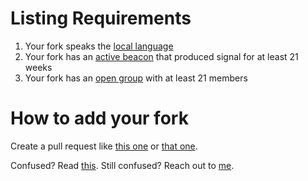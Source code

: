 # Listing Requirements

1. Your fork speaks the [local language](https://twentyone.world/language)
2. Your fork has an [active beacon](https://twentyone.world/beacon) that produced signal for at least 21 weeks
3. Your fork has an [open group](https://twentyone.world/cyberspace) with at least 21 members

# How to add your fork

Create a pull request like [this one][PR1] or [that one][PR2]. 

Confused? Read [this]. Still confused? Reach out to [me](https://dergigi.com/contact/).

[PR1]: https://github.com/twentyone-world/twentyone-world.github.io/pull/1
[PR2]: https://github.com/twentyone-world/twentyone-world.github.io/pull/2
[this]: https://twentyone.world/fork
